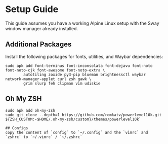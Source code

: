 # Setup Guide

This guide assumes you have a working Alpine Linux setup with the Sway window manager already installed.

## Additional Packages

Install the following packages for fonts, utilities, and Waybar dependencies:

```
sudo apk add font-terminus font-inconsolata font-dejavu font-noto font-noto-cjk font-awesome font-noto-extra \
        autotiling zoxide py3-pip blueman brightnessctl waybar network-manager-applet curl zsh gawk \
        grim slurp feh clipman vim udiskie 
```

## Oh My ZSH 
```
sudo apk add oh-my-zsh
sudo git clone --depth=1 https://github.com/romkatv/powerlevel10k.git ${ZSH_CUSTOM:-$HOME/.oh-my-zsh/custom}/themes/powerlevel10k`

## Configs
copy the content of `config` to `~/.config` and the `vimrc` and `zshrc` to `~/.vimrc` / `~/.zshrc`